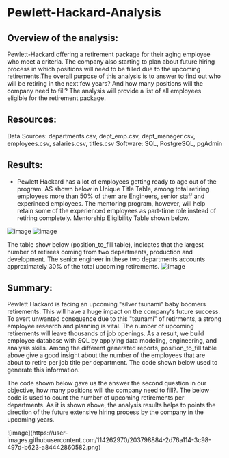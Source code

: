 # Pewlett-Hackard-Analysis

## Overview of the analysis: 
Pewlett-Hackard offering a retirement package for their aging employee who meet a criteria. The company also starting to plan about future hiring process in which positions will need to be filled due to the upcoming retirements.The overall purpose of this analysis is to answer to find out who will be retiring in the next few years? And how many positions will the company need to fill? The analysis will provide a list of all employees eligible for the retirement package.

## Resources: 
Data Sources: departments.csv, dept_emp.csv, dept_manager.csv, employees.csv, salaries.csv, titles.csv
Software: SQL, PostgreSQL, pgAdmin


## Results: 
* Pewlett Hackard has a lot of employees getting ready to age out of the program. AS shown below in Unique Title Table, among total retiring employees more than 50% of them are Engineers, senior staff and experinced employees. The mentoring program, however, will help retain some of the experienced employees as part-time role instead of retiring completely. Mentorship Eligibility Table shown below.

![image](https://user-images.githubusercontent.com/114262970/203775948-213ca94b-044a-423b-b668-67bc9e2441be.png) ![image](https://user-images.githubusercontent.com/114262970/203778805-b376ea51-197f-4d96-bb72-10f036dcb7d0.png)

The table show below (position_to_fill table), indicates that the largest number of retirees coming from two departments, production and development. The senior engineer in these two departments accounts approximately 30% of the total upcoming retirements.
![image](https://user-images.githubusercontent.com/114262970/203791579-c7905018-7aab-40d5-bcf9-fe9e3dc91102.png)

## Summary:
Pewlett Hackard is facing an upcoming "silver tsunami" baby boomers retirements. This will have a huge impact on the company's future success. To avert unwanted consquence due to this "tsunami" of retirments, a strong employee research and planning is vital. The number of upcoming retirements will leave thousands of job openings. As a result, we build employee database with SQL by applying data modeling, engineering, and analysis skills. Among the different generated reports, position_to_fill table above give a good insight about the number of the employees that are about to retire per job title per department. The code shown below used to generate this information.


 <source media="(prefers-color-scheme: dark)" srcset="https://user-images.githubusercontent.com/114262970/203798035-2b177049-d540-4eba-80eb-8290775b792b.png">

The code shown below gave us the answer the second question in our objective, how many positions will the company need to fill?. The below code is used to count the number of upcoming retirements per departments. As it is shown above, the analysis results helps to points the direction of the future extensive hiring process by the company in the upcoming years. 

<source media="(prefers-color-scheme: dark)" srcset="https://user-images.githubusercontent.com/114262970/203798884-2d76a114-3c98-497d-b623-a84442860582.png">
![image](https://user-images.githubusercontent.com/114262970/203798884-2d76a114-3c98-497d-b623-a84442860582.png)


